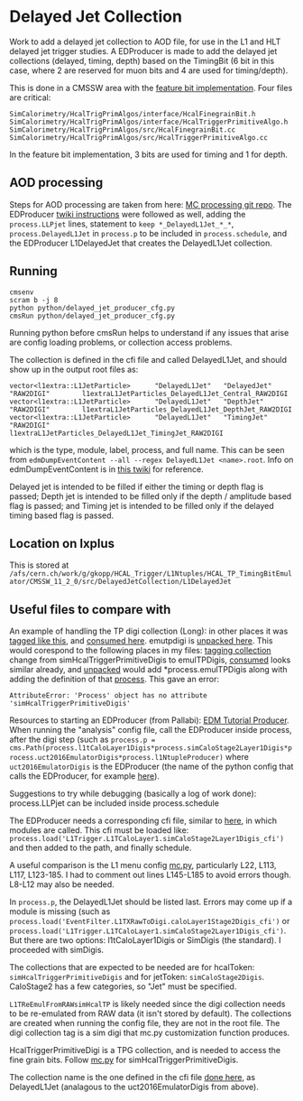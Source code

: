 # Delayed Jet Collection
Work to add a delayed jet collection to AOD file, for use in the L1 and HLT delayed jet trigger studies. A EDProducer is made to add the delayed jet collections (delayed, timing, depth) based on the TimingBit (6 bit in this case, where 2 are reserved for muon bits and 4 are used for timing/depth). 

This is done in a CMSSW area with the [feature bit implementation](https://github.com/gk199/cmssw/tree/LLPTimingBitAlgo/SimCalorimetry/HcalTrigPrimAlgos). Four files are critical:
```
SimCalorimetry/HcalTrigPrimAlgos/interface/HcalFinegrainBit.h
SimCalorimetry/HcalTrigPrimAlgos/interface/HcalTriggerPrimitiveAlgo.h
SimCalorimetry/HcalTrigPrimAlgos/src/HcalFinegrainBit.cc
SimCalorimetry/HcalTrigPrimAlgos/src/HcalTriggerPrimitiveAlgo.cc
```
In the feature bit implementation, 3 bits are used for timing and 1 for depth.

## AOD processing
Steps for AOD processing are taken from here: [MC processing git repo](https://github.com/gk199/MonteCarlo_PrivateProduction/tree/master/LLP_TDC). The EDProducer [twiki instructions](https://twiki.cern.ch/twiki/bin/view/CMSPublic/WorkBookEDMTutorialProducer#RuN) were followed as well, adding the `process.LLPjet` lines, statement to `keep *_DelayedL1Jet_*_*`, `process.DelayedL1Jet` in `process.p` to be included in `process.schedule`, and the EDProducer L1DelayedJet that creates the DelayedL1Jet collection. 

## Running
```
cmsenv
scram b -j 8
python python/delayed_jet_producer_cfg.py
cmsRun python/delayed_jet_producer_cfg.py
```
Running python before cmsRun helps to understand if any issues that arise are config loading problems, or collection access problems.

The collection is defined in the cfi file and called DelayedL1Jet, and should show up in the output root files as:
```
vector<l1extra::L1JetParticle>      "DelayedL1Jet"   "DelayedJet"  "RAW2DIGI"        l1extraL1JetParticles_DelayedL1Jet_Central_RAW2DIGI
vector<l1extra::L1JetParticle>      "DelayedL1Jet"   "DepthJet"    "RAW2DIGI"        l1extraL1JetParticles_DelayedL1Jet_DepthJet_RAW2DIGI
vector<l1extra::L1JetParticle>      "DelayedL1Jet"   "TimingJet"   "RAW2DIGI"        l1extraL1JetParticles_DelayedL1Jet_TimingJet_RAW2DIGI
```
which is the type, module, label, process, and full name. This can be seen from `edmDumpEventContent --all --regex DelayedL1Jet <name>.root`. Info on edmDumpEventContent is in [this twiki](https://twiki.cern.ch/twiki/bin/view/CMSPublic/WorkBookEdmInfoOnDataFile) for reference.

Delayed jet is intended to be filled if either the timing or depth flag is passed; Depth jet is intended to be filled only if the depth / amplitude based flag is passed; and Timing jet is intended to be filled only if the delayed timing based flag is passed. 

## Location on lxplus
This is stored at `/afs/cern.ch/work/g/gkopp/HCAL_Trigger/L1Ntuples/HCAL_TP_TimingBitEmulator/CMSSW_11_2_0/src/DelayedJetCollection/L1DelayedJet`

## Useful files to compare with
An example of handling the TP digi collection (Long): in other places it was [tagged like this](https://github.com/cms-sw/cmssw/blob/master/DQM/HcalTasks/python/TPTask.py#L23), and [consumed here](https://github.com/cms-sw/cmssw/blob/master/DQM/HcalTasks/plugins/TPTask.cc#L15). emutpdigi is [unpacked here](https://github.com/cms-sw/cmssw/blob/master/DQM/Integration/python/clients/hcal_dqm_sourceclient-live_cfg.py#L223). This would corespond to the following places in my files: [tagging collection](https://github.com/gk199/LLP-TriggerJetCollection/blob/main/python/DelayedL1Jet_cfi.py#L5) change from simHcalTriggerPrimitiveDigis to emulTPDigis, [consumed](https://github.com/gk199/LLP-TriggerJetCollection/blob/main/plugins/L1DelayedJet.cc#L124) looks similar already, and [unpacked](https://github.com/gk199/LLP-TriggerJetCollection/blob/main/python/delayed_jet_producer_cfg.py#L133) would add *process.emulTPDigis along with adding the definition of that [process](https://github.com/cms-sw/cmssw/blob/master/DQM/Integration/python/clients/hcal_dqm_sourceclient-live_cfg.py#L97-L109). This gave an error:
```
AttributeError: 'Process' object has no attribute 'simHcalTriggerPrimitiveDigis'
```

Resources to starting an EDProducer (from Pallabi): [EDM Tutorial Producer](https://twiki.cern.ch/twiki/bin/view/CMSPublic/WorkBookEDMTutorialProducer#BaSic). When running the "analysis" config file, call the EDProducer inside process, after the digi step (such as `process.p = cms.Path(process.l1tCaloLayer1Digis*process.simCaloStage2Layer1Digis*process.uct2016EmulatorDigis*process.l1NtupleProducer)` where `uct2016EmulatorDigis` is the EDProducer (the name of the python config that calls the EDProducer, for example [here](https://github.com/isobelojalvo/L1TCaloSummary/blob/master/python/uct2016EmulatorDigis_cfi.py#L3)).

Suggestions to try while debugging (basically a log of work done):
process.LLPjet can be included inside process.schedule  

The EDProducer needs a corresponding cfi file, similar to [here](https://github.com/pallabidas/cmssw/blob/l1t-integration-test-17May/L1Trigger/L1TCaloLayer1/python/simCaloStage2Layer1Digis_cfi.py), in which modules are called. This cfi must be loaded like: ` process.load('L1Trigger.L1TCaloLayer1.simCaloStage2Layer1Digis_cfi')` and then added to the path, and finally schedule. 

A useful comparison is the L1 menu config [mc.py](https://github.com/cms-l1-dpg/L1MenuTools/blob/master/L1Ntuples/mc.py), particularly L22, L113, L117, L123-185. I had to comment out lines L145-L185 to avoid errors though. L8-L12 may also be needed.

In `process.p`, the DelayedL1Jet should be listed last. Errors may come up if a module is missing (such as `process.load('EventFilter.L1TXRawToDigi.caloLayer1Stage2Digis_cfi')` or `process.load('L1Trigger.L1TCaloLayer1.simCaloStage2Layer1Digis_cfi')`. But there are two options: l1tCaloLayer1Digis or SimDigis (the standard). I proceeded with simDigis.

The collections that are expected to be needed are for hcalToken: `simHcalTriggerPrimitiveDigis` and for jetToken: `simCaloStage2Digis`. CaloStage2 has a few categories, so "Jet" must be specified. 

`L1TReEmulFromRAWsimHcalTP` is likely needed since the digi collection needs to be re-emulated from RAW data (it isn't stored by default). The collections are created when running the config file, they are not in the root file. The digi collection tag is a sim digi that mc.py customization function produces.

HcalTriggerPrimitiveDigi is a TPG collection, and is needed to access the fine grain bits. Follow [mc.py](https://github.com/cms-l1-dpg/L1MenuTools/blob/master/L1Ntuples/mc.py) for simHcalTriggerPrimitiveDigis.

The collection name is the one defined in the cfi file [done here]( https://github.com/gk199/LLP-TriggerJetCollection/blob/main/python/DelayedL1Jet_cfi.py#L3), as DelayedL1Jet (analagous to the uct2016EmulatorDigis from above).